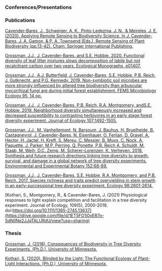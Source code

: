 ### Conferences/Presentations

### Publications

[Cavender-Bares, J., Schweiger, A. K., Pinto-Ledezma, J. N., & Meireles, J. E. (2020). Applying Remote Sensing to Biodiversity Science. In J. Cavender-Bares, J. A. Gamon, & P. A. Townsend (Eds.), Remote Sensing of Plant Biodiversity (pp.13-42). Cham: Springer International Publishing.](https://drive.google.com/file/d/17_tY8laz6E7uiMSFpO8C1HrUahGutx5M/view?usp=sharing)

[Grossman, J.J., J. Cavender-Bares, and S.E. Hobbie. 2020. Functional diversity of leaf litter mixtures slows decomposition of labile but not recalcitrant carbon over two years. Ecological Monographs, e01407.](https://drive.google.com/file/d/1yY6vzH46COex-qMI2Sm2xrdcHkIUWaW9/view?usp=sharing)

[Grossman, J.J., A.J. Butterfield, J. Cavender-Bares, S.E. Hobbie, P.B. Reich, J. Gutknecht, and P.G. Kennedy. 2019. Non-symbiotic soil microbes are more strongly influenced by altered tree biodiversity than arbuscular mycorrhizal fungi are during initial forest establishment. FEMS Microbiology Ecology 95, 14 pp.](https://drive.google.com/file/d/1mUCPdwJpn04lrNauS6FubWSdfE6-XLSk/view?usp=sharing)

[Grossman, J.J., J. Cavender-Bares, P.B. Reich, R.A. Montgomery, andS.E. Hobbie. 2019. Neighborhood diversity simultaneously increased and decreased susceptibility to contrasting herbivores in an early stage forest diversity experiment. Journal of Ecology 107:1492-1505.](https://drive.google.com/file/d/1IdmEgfJWbIiTPft5ljUF_mCK0lBA9yx0/view?usp=sharing)

[Grossman, J.J., M. Vanhellemont, N. Barsoum, J. Bauhus, H. Bruelheide, B. Castagneyrol, J. Cavender-Bares, N. Eisenhauer, O. Ferlian, D. Gravel, A. Hector, H. Jactel, H. Kreft, S. Mereu, C. Messier, B. Muys, C. Nock, A. Paquette, J. Parker, M.P. Perring, Q. Ponette, P.B. Reich A. Schuldt, M. Staab, M. Weih, D.C. Zemp, M. Scherer-Lorenzen, K. Verheyen. 2018. Synthesis and future research directions linking tree diversity to growth, survival, and damage in a global network of tree diversity experiments. Environmental and Experimental Botany 152:68-89.](https://drive.google.com/file/d/1hgmKKlv9Q8QBpNqDdywtxg1tmrkjbqGu/view?usp=sharing)

[Grossman, J.J., J. Cavender-Bares, S.E. Hobbie, R.A. Montgomery, and P.B. Reich. 2017. Species richness and traits predict overyielding in stem growth in an early-successional tree diversity experiment. Ecology 98:2601-2614.](https://drive.google.com/file/d/1lc05jZpB-7ucswD_vF3VdPN69QbKz2eR/view?usp=sharing)

[Kothari, S., Montgomery, R., & Cavender-Bares, J. (2021) Physiological responses to light explain competition and facilitation in a tree diversity experiment. Journal of Ecology, 109(5), 2000-2018. doi:https://doi.org/10.1111/1365-2745.13637](https://drive.google.com/file/d/1ET5FO1i0xER7o-SdNIlNe2JJqTALURdU/view?usp=sharing)

### Thesis

[Grossman, J. (2018). Consequences of Biodiversity in Tree Diversity Experiments. (Ph.D.), University of Minnesota.](https://drive.google.com/file/d/1mBlx__Wd0qaK4mcQRUulj3TBeBv9HIeC/view?usp=sharing)

[Kothari, S. (2020). Blinded by the Light: The Functional Ecology of Plant-Light Interactions. (Ph.D.), University of Minnesota.](https://drive.google.com/file/d/17Kw2rU8ayPb1hjrOCu25IbH-n_Enr8Ei/view?usp=sharing)
